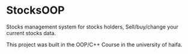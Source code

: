 # StocksOOP
Stocks management system for stocks holders,
Sell/buy/change your current stocks data.

This project was built in the OOP/C++ Course in the university of haifa.
